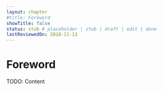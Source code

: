```yaml
---
layout: chapter
#title: Foreword
showTitle: false
status: stub # placeholder | stub | draft | edit | done
lastReviewedOn: 2018-11-13
---
```


# Foreword

TODO: Content